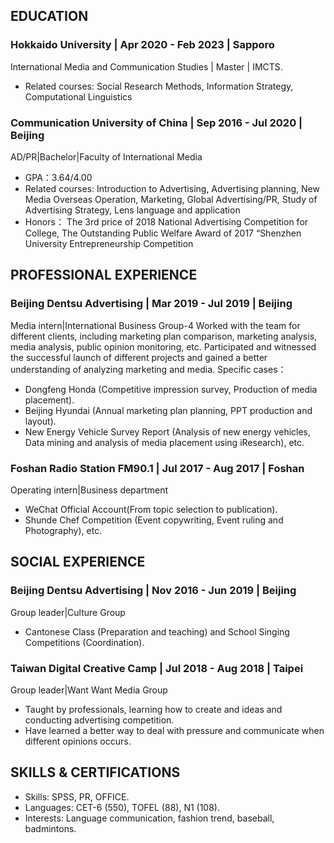 ## EDUCATION
### Hokkaido University | Apr 2020 - Feb 2023 | Sapporo
International Media and Communication Studies | Master | IMCTS. 
- Related courses: Social Research Methods, Information Strategy, Computational Linguistics
### Communication University of China | Sep 2016 - Jul 2020 | Beijing
AD/PR|Bachelor|Faculty of International Media
- GPA：3.64/4.00
- Related courses: Introduction to Advertising, Advertising planning, New Media Overseas Operation, Marketing, Global Advertising/PR, Study of Advertising Strategy, Lens language and application
- Honors： The 3rd price of 2018 National Advertising Competition for College, The Outstanding Public Welfare Award of 2017 “Shenzhen University Entrepreneurship Competition

## PROFESSIONAL EXPERIENCE
### Beijing Dentsu Advertising | Mar 2019 - Jul 2019 | Beijing
Media intern|International Business Group-4
Worked with the team for different clients, including marketing plan comparison, marketing analysis, media analysis, public opinion monitoring, etc. Participated and witnessed the successful launch of different projects and gained a better understanding of analyzing marketing and media. Specific cases：
- Dongfeng Honda (Competitive impression survey, Production of media placement).
- Beijing Hyundai (Annual marketing plan planning, PPT production and layout).
- New Energy Vehicle Survey Report (Analysis of new energy vehicles, Data mining and analysis of media placement using iResearch), etc.
### Foshan Radio Station FM90.1 | Jul 2017 - Aug 2017 | Foshan
Operating intern|Business department
- WeChat Official Account(From topic selection to publication).
- Shunde Chef Competition (Event copywriting, Event ruling and Photography), etc.

## SOCIAL EXPERIENCE
### Beijing Dentsu Advertising | Nov 2016 - Jun 2019 | Beijing
Group leader|Culture Group
- Cantonese Class (Preparation and teaching) and School Singing Competitions (Coordination).
### Taiwan Digital Creative Camp | Jul 2018 - Aug 2018 | Taipei
Group leader|Want Want Media Group
- Taught by professionals, learning how to create and ideas and conducting advertising competition.
- Have learned a better way to deal with pressure and communicate when different opinions occurs.

## SKILLS & CERTIFICATIONS
- Skills: SPSS, PR, OFFICE.
- Languages: CET-6 (550), TOFEL (88), N1 (108).
- Interests: Language communication, fashion trend, baseball, badmintons.
